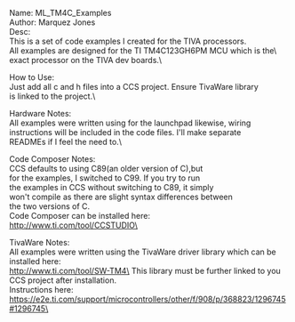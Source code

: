 Name: ML_TM4C_Examples\
Author: Marquez Jones\
Desc: \
  This is a set of code examples I created for the TIVA processors.\
  All examples are designed for the TI TM4C123GH6PM MCU which is the\ 
  exact processor on the TIVA dev boards.\

How to Use:\
  Just add all c and h files into a CCS project. Ensure TivaWare library\
  is linked to the project.\

Hardware Notes: \
  All examples were written using for the launchpad likewise, wiring\
  instructions will be included in the code files. I'll make separate\
  READMEs if I feel the need to.\

Code Composer Notes: \
  CCS defaults to using C89(an older version of C),but\
  for the examples, I switched to C99. If you try to run \
  the examples in CCS without switching to C89, it simply\
  won't compile as there are slight syntax differences between\
  the two versions of C. \
  Code Composer can be installed here:\
  http://www.ti.com/tool/CCSTUDIO\
                                   
TivaWare Notes: \
  All examples were written using the TivaWare driver library which can be \
  installed here:\
  http://www.ti.com/tool/SW-TM4\
  This library must be further linked to you CCS project after installation.\
  Instructions here:\
  https://e2e.ti.com/support/microcontrollers/other/f/908/p/368823/1296745#1296745\
